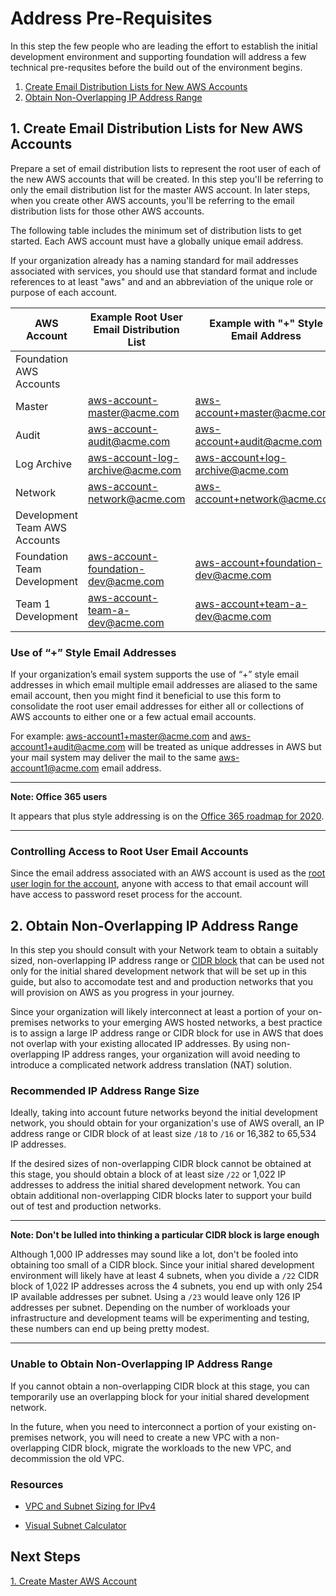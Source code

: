 # Address Pre-Requisites

In this step the few people who are leading the effort to establish the initial development environment and supporting foundation will address a few technical pre-requsites before the build out of the environment begins.

1. [Create Email Distribution Lists for New AWS Accounts](#1-create-email-distribution-lists-for-new-aws-accounts)
2. [Obtain Non-Overlapping IP Address Range](#2-obtain-non-overlapping-ip-address-range)

## 1. Create Email Distribution Lists for New AWS Accounts

Prepare a set of email distribution lists to represent the root user of each of the new AWS accounts that will be created. In this step you'll be referring to only the email distribution list for the master AWS account. In later steps, when you create other AWS accounts, you'll be referring to the email distribution lists for those other AWS accounts.

The following table includes the minimum set of distribution lists to get started. Each AWS account must have a globally unique email address. 

If your organization already has a naming standard for mail addresses associated with services, you should use that standard format and include references to at least "aws" and and an abbreviation of the unique role or purpose of each account.

|AWS Account	|Example Root User Email Distribution List|Example with "+" Style Email Address|
|---|---|---|
|Foundation AWS Accounts||
|Master|aws-account-master@acme.com|aws-account+master@acme.com|
|Audit|aws-account-audit@acme.com|aws-account+audit@acme.com|
|Log Archive|aws-account-log-archive@acme.com|aws-account+log-archive@acme.com|
|Network|aws-account-network@acme.com|aws-account+network@acme.com|
|Development Team AWS Accounts|||
|Foundation Team Development|aws-account-foundation-dev@acme.com|aws-account+foundation-dev@acme.com|
|Team 1 Development|aws-account-team-a-dev@acme.com|aws-account+team-a-dev@acme.com|

### Use of “+” Style Email Addresses
If your organization’s email system supports the use of “+” style email addresses in which email multiple email addresses are aliased to the same email account, then you might find it beneficial to use this form to consolidate the root user email addresses for either all or collections of AWS accounts to either one or a few actual email accounts.

For example: [aws-account1+master@acme.com](mailto:aws-account1+master@acme.com) and [aws-account1+audit@acme.com](mailto:aws-account1+audit@acme.com) will be treated as unique addresses in AWS but your mail system may deliver the mail to the same [aws-account1@acme.com](mailto:aws-account1@acme.com) email address.

---
**Note: Office 365 users**

It appears that plus style addressing is on the [Office 365 roadmap for 2020](https://techcommunity.microsoft.com/t5/exchange-team-blog/exchange-transport-news-from-microsoft-ignite-2019/ba-p/993417).

---

### Controlling Access to Root User Email Accounts
Since the email address associated with an AWS account is used as the [root user login for the account](https://docs.aws.amazon.com/IAM/latest/UserGuide/id_root-user.html), anyone with access to that email account will have access to password reset process for the account.  

## 2. Obtain Non-Overlapping IP Address Range

In this step you should consult with your Network team to obtain a suitably sized, non-overlapping IP address range or [CIDR block](https://en.wikipedia.org/wiki/Classless_Inter-Domain_Routing) that can be used not only for the initial shared development network that will be set up in this guide, but also to accomodate test and and production networks that you will provision on AWS as you progress in your journey.

Since your organization will likely interconnect at least a portion of your on-premises networks to your emerging AWS hosted networks, a best practice is to assign a large IP address range or CIDR block for use in AWS that does not overlap with your existing allocated IP addresses. By using non-overlapping IP address ranges, your organization will avoid needing to introduce a complicated network address translation (NAT) solution.

### Recommended IP Address Range Size

Ideally, taking into account future networks beyond the initial development network, you should obtain for your organization's use of AWS overall, an IP address range or CIDR block of at least size `/18` to `/16` or 16,382 to 65,534 IP addresses.

If the desired sizes of non-overlapping CIDR block cannot be obtained at this stage, you should obtain a block of at least size `/22` or 1,022 IP addresses to address the initial shared development network.  You can obtain additional non-overlapping CIDR blocks later to support your build out of test and production networks.

---
**Note: Don't be lulled into thinking a particular CIDR block is large enough**

Although 1,000 IP addresses may sound like a lot, don't be fooled into obtaining too small of a CIDR block.  Since your initial shared development environment will likely have at least 4 subnets, when you divide a `/22` CIDR block of 1,022 IP addresses across the 4 subnets, you end up with only 254 IP available addresses per subnet. Using a `/23` would leave only 126 IP addresses per subnet. Depending on the number of workloads your infrastructure and development teams will be experimenting and testing, these numbers can end up being pretty modest.

---

### Unable to Obtain Non-Overlapping IP Address Range

If you cannot obtain a non-overlapping CIDR block at this stage, you can temporarily use an overlapping block for your initial shared development network. 

In the future, when you need to interconnect a portion of your existing on-premises network, you will need to create a new VPC with a non-overlapping CIDR block, migrate the workloads to the new VPC, and decommission the old VPC.

### Resources

* [VPC and Subnet Sizing for IPv4](https://docs.aws.amazon.com/vpc/latest/userguide//VPC_Subnets.html#vpc-sizing-ipv4)

* [Visual Subnet Calculator](http://www.davidc.net/sites/default/subnets/subnets.html)

## Next Steps

[1. Create Master AWS Account](2-1-create-master-aws-account.md)